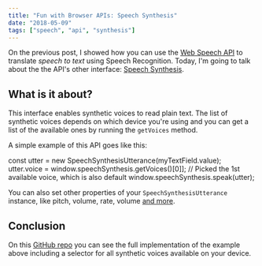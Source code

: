 ```yaml
---
title: "Fun with Browser APIs: Speech Synthesis"
date: "2018-05-09"
tags: ["speech", "api", "synthesis"]
---
```


On the previous post, I showed how you can use the [Web Speech API](https://developer.mozilla.org/en-US/docs/Web/API/Web_Speech_API) to translate _speech to text_ using Speech Recognition. Today, I'm going to talk about the the API's other interface: [Speech Synthesis](https://developer.mozilla.org/en-US/docs/Web/API/SpeechSynthesis).

## What is it about?

This interface enables synthetic voices to read plain text. The list of synthetic voices depends on which device you're using and you can get a list of the available ones by running the `getVoices` method.

A simple example of this API goes like this:

const utter = new SpeechSynthesisUtterance(myTextField.value);
utter.voice = window.speechSynthesis.getVoices()\[0\]\]; // Picked the 1st available voice, which is also default
window.speechSynthesis.speak(utter);

You can also set other properties of your `SpeechSynthesisUtterance` instance, like pitch, volume, rate, volume [and more](https://developer.mozilla.org/en-US/docs/Web/API/SpeechSynthesisUtterance).

## Conclusion

On this [GitHub repo](https://github.com/jpedroribeiro/FunWithBrowserAPIs/tree/master/speechsynthesis) you can see the full implementation of the example above including a selector for all synthetic voices available on your device.
